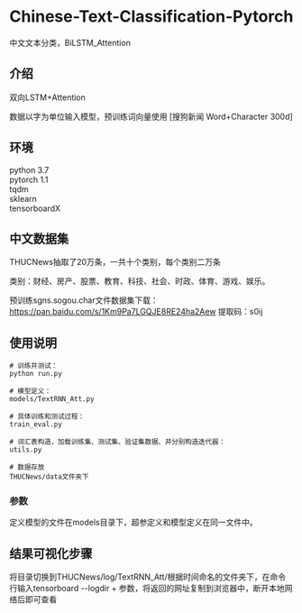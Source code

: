 # Chinese-Text-Classification-Pytorch

中文文本分类，BiLSTM_Attention

## 介绍
双向LSTM+Attention

数据以字为单位输入模型，预训练词向量使用 [搜狗新闻 Word+Character 300d]

## 环境
python 3.7  
pytorch 1.1  
tqdm  
sklearn  
tensorboardX

## 中文数据集
THUCNews抽取了20万条，一共十个类别，每个类别二万条

类别：财经、房产、股票、教育、科技、社会、时政、体育、游戏、娱乐。

预训练sgns.sogou.char文件数据集下载：https://pan.baidu.com/s/1Km9Pa7LGQJE8RE24ha2Aew  提取码：s0ij
## 使用说明
```
# 训练并测试：
python run.py 

# 模型定义：
models/TextRNN_Att.py

# 具体训练和测试过程：
train_eval.py

# 词汇表构造，加载训练集、测试集、验证集数据、并分别构造迭代器：
utils.py

# 数据存放
THUCNews/data文件夹下
```

### 参数
定义模型的文件在models目录下，超参定义和模型定义在同一文件中。  


## 结果可视化步骤
将目录切换到THUCNews/log/TextRNN_Att/根据时间命名的文件夹下，在命令行输入tensorboard --logdir + 参数，将返回的网址复制到浏览器中，断开本地网络后即可查看

